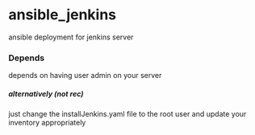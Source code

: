 # ansible_jenkins
ansible deployment for jenkins server

### Depends
depends on having user admin on your server
##### alternatively (not rec)
just change the installJenkins.yaml file to the root user and update your inventory appropriately
